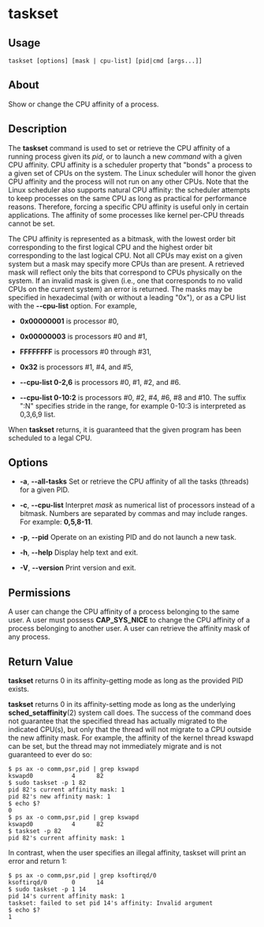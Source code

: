 # taskset

## Usage
```
taskset [options] [mask | cpu-list] [pid|cmd [args...]]
```

## About

Show or change the CPU affinity of a process.

## Description

The **taskset** command is used to set or retrieve the CPU affinity of a running process given its *pid*, or to launch a new *command* with a given CPU affinity. CPU affinity is a scheduler property that "bonds" a process to a given set of CPUs on the system. The Linux scheduler will honor the given CPU affinity and the process will not run on any other CPUs. Note that the Linux scheduler also supports natural CPU affinity: the scheduler attempts to keep processes on the same CPU as long as practical for performance reasons. Therefore, forcing a specific CPU affinity is useful only in certain applications.   The affinity of some processes like kernel per-CPU threads cannot be set.

The CPU affinity is represented as a bitmask, with the lowest order bit corresponding to the first logical CPU and the highest order bit corresponding to the last logical CPU. Not all CPUs may exist on a given system but a mask may specify more CPUs than are present. A retrieved mask will reflect only the bits that correspond to CPUs physically on the system. If an invalid mask is given (i.e., one that corresponds to no valid CPUs on the current system) an error is returned. The masks may be specified in hexadecimal (with or without a leading "0x"), or as a CPU list with the **--cpu-list** option. For example,

- **0x00000001**
        is processor #0,

- **0x00000003**
        is processors #0 and #1,

- **FFFFFFFF**
        is processors #0 through #31,

- **0x32**
        is processors #1, #4, and #5,

- **--cpu-list 0-2,6**
        is processors #0, #1, #2, and #6.

- **--cpu-list 0-10:2**
        is processors #0, #2, #4, #6, #8 and #10. The suffix ":N" specifies stride in the range, for example 0-10:3 is interpreted as 0,3,6,9 list.

When **taskset** returns, it is guaranteed that the given program has been scheduled to a legal CPU.

## Options

- **-a**, **--all-tasks**
        Set or retrieve the CPU affinity of all the tasks (threads) for a given PID.

- **-c**, **--cpu-list**
        Interpret _mask_ as numerical list of processors instead of a bitmask. Numbers are separated by commas and may include ranges. For example: **0,5,8-11**.

- **-p**, **--pid**
        Operate on an existing PID and do not launch a new task.

- **-h**, **--help**
        Display help text and exit.

- **-V**, **--version**
        Print version and exit.

## Permissions

A user can change the CPU affinity of a process belonging to the same user. A user must possess **CAP_SYS_NICE** to change the CPU affinity of a process belonging to another user. A user can retrieve the affinity mask of any process.

## Return Value

**taskset** returns 0 in its affinity-getting mode as long as the provided PID exists.

**taskset** returns 0 in its affinity-setting mode as long as the underlying **sched_setaffinity**(2) system call does.  The success of the command does not guarantee that the specified thread has actually migrated to the indicated CPU(s), but only that the thread will not migrate to a CPU outside the new affinity mask.  For example, the affinity of the kernel thread kswapd can be set, but the thread may not immediately migrate and is not guaranteed to ever do so:

```
$ ps ax -o comm,psr,pid | grep kswapd
kswapd0           4      82
$ sudo taskset -p 1 82
pid 82's current affinity mask: 1
pid 82's new affinity mask: 1
$ echo $?
0
$ ps ax -o comm,psr,pid | grep kswapd
kswapd0           4      82
$ taskset -p 82
pid 82's current affinity mask: 1
```
In contrast, when the user specifies an illegal affinity, taskset will print an error and return 1:
```
$ ps ax -o comm,psr,pid | grep ksoftirqd/0
ksoftirqd/0       0      14
$ sudo taskset -p 1 14
pid 14's current affinity mask: 1
taskset: failed to set pid 14's affinity: Invalid argument
$ echo $?
1
```
